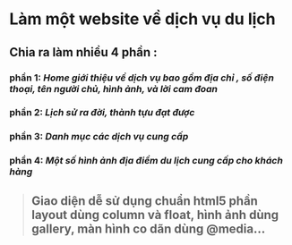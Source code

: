 # Làm một website về dịch vụ du lịch
## Chia ra làm nhiều 4 phần : 
### phần 1: ***Home giới thiệu về dịch vụ bao gồm địa chỉ , số điện thoại, tên người chủ, hình ảnh, và lời cam đoan***

### phần 2: ***Lịch sử ra đời, thành tựu đạt được***
### phần 3: ***Danh mục các dịch vụ cung cấp***
### phần 4: ***Một số hình ảnh địa điểm du lịch cung cấp cho khách hàng***
>## **Giao diện dễ sử dụng chuẩn html5 phần layout dùng column và float, hình ảnh dùng gallery, màn hình co dãn dùng @media...**

